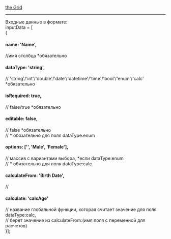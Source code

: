<a href="helloWorld-EHoT.github.io/theGrid-testTask">the Grid</a><br>
<hr>
Входные данные в формате:<br>
inputData = [<br>
{<br>
<h4>name: 'Name',</h4> //имя столбца *обязательно<br>
<h4>dataType: 'string',</h4> // 'string'/'int'/'double'/'date'/'datetime'/'time'/'bool'/'enum'/'calc' *обязательно<br>
<h4>isRequired: true,</h4> // false/true *обязательно<br>
<h4>editable: false,</h4> // false *обязательно<br>
// * обязательно для поля dataType:enum<br>
<h4>options: ['', 'Male', 'Female'],</h4> // массив с вариантами выбора, *если dataType:enum<br>
// * обязательно для поля dataType:calc<br>
<h4>calculateFrom: 'Birth Date',</h4> // <br>
<h4>calculate:     'calcAge'</h4> // название глобальной функции, которая считает значение для поля dataType:calc,<br>
                          // берет значение из calculateFrom:(имя поля с переменной для расчетов)<br>
}]; <br>         
